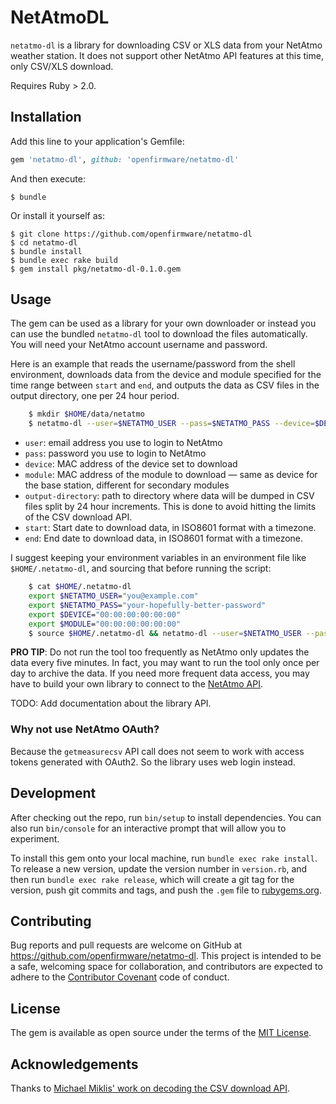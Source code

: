 # NetAtmoDL

`netatmo-dl` is a library for downloading CSV or XLS data from your NetAtmo weather station. It does not support other NetAtmo API features at this time, only CSV/XLS download.

Requires Ruby > 2.0.

## Installation

Add this line to your application's Gemfile:

```ruby
gem 'netatmo-dl', github: 'openfirmware/netatmo-dl'
```

And then execute:

    $ bundle

Or install it yourself as:

    $ git clone https://github.com/openfirmware/netatmo-dl
    $ cd netatmo-dl
    $ bundle install
    $ bundle exec rake build
    $ gem install pkg/netatmo-dl-0.1.0.gem

## Usage

The gem can be used as a library for your own downloader or instead you can use the bundled `netatmo-dl` tool to download the files automatically. You will need your NetAtmo account username and password.

Here is an example that reads the username/password from the shell environment, downloads data from the device and module specified for the time range between `start` and `end`, and outputs the data as CSV files in the output directory, one per 24 hour period.

```sh
    $ mkdir $HOME/data/netatmo
    $ netatmo-dl --user=$NETATMO_USER --pass=$NETATMO_PASS --device=$DEVICE --module=$MODULE --output-directory=$HOME/data/netatmo --start=2016-01-01T00:00:00Z --end=2016-01-01T00:06:00Z
```

* `user`: email address you use to login to NetAtmo
* `pass`: password you use to login to NetAtmo
* `device`: MAC address of the device set to download
* `module`: MAC address of the module to download — same as device for the base station, different for secondary modules
* `output-directory`: path to directory where data will be dumped in CSV files split by 24 hour increments. This is done to avoid hitting the limits of the CSV download API.
* `start`: Start date to download data, in ISO8601 format with a timezone.
* `end`: End date to download data, in ISO8601 format with a timezone.

I suggest keeping your environment variables in an environment file like `$HOME/.netatmo-dl`, and sourcing that before running the script:

```sh
    $ cat $HOME/.netatmo-dl
    export $NETATMO_USER="you@example.com"
    export $NETATMO_PASS="your-hopefully-better-password"
    export $DEVICE="00:00:00:00:00:00"
    export $MODULE="00:00:00:00:00:00"
    $ source $HOME/.netatmo-dl && netatmo-dl --user=$NETATMO_USER --pass=$NETATMO_PASS --device=$DEVICE --module=$MODULE --output-directory=$HOME/data/netatmo --start=2016-01-01T00:00:00Z --end=2016-01-01T00:06:00Z
```

**PRO TIP**: Do not run the tool too frequently as NetAtmo only updates the data every five minutes. In fact, you may want to run the tool only once per day to archive the data. If you need more frequent data access, you may have to build your own library to connect to the [NetAtmo API](https://dev.netatmo.com/doc).

TODO: Add documentation about the library API.

### Why not use NetAtmo OAuth?

Because the `getmeasurecsv` API call does not seem to work with access tokens generated with OAuth2. So the library uses web login instead.

## Development

After checking out the repo, run `bin/setup` to install dependencies. You can also run `bin/console` for an interactive prompt that will allow you to experiment.

To install this gem onto your local machine, run `bundle exec rake install`. To release a new version, update the version number in `version.rb`, and then run `bundle exec rake release`, which will create a git tag for the version, push git commits and tags, and push the `.gem` file to [rubygems.org](https://rubygems.org).

## Contributing

Bug reports and pull requests are welcome on GitHub at https://github.com/openfirmware/netatmo-dl. This project is intended to be a safe, welcoming space for collaboration, and contributors are expected to adhere to the [Contributor Covenant](contributor-covenant.org) code of conduct.

## License

The gem is available as open source under the terms of the [MIT License](http://opensource.org/licenses/MIT).

## Acknowledgements

Thanks to [Michael Miklis' work on decoding the CSV download API](https://www.michaelmiklis.de/export-netatmo-weather-station-data-to-csv-excel/).
